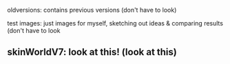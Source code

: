 oldversions: contains previous versions (don't have to look)

test images: just images for myself, sketching out ideas & comparing results (don't have to look

## skinWorldV7: look at this! (look at this)
